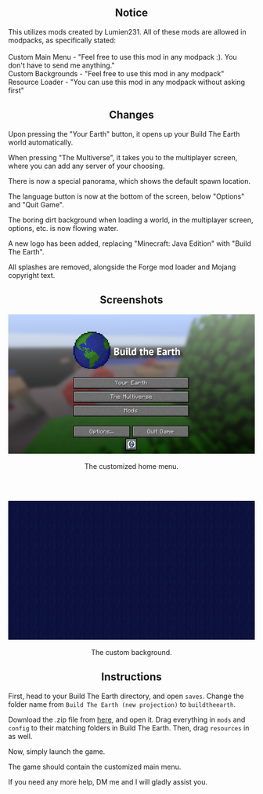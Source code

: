 <h2 align="center">Notice</h2>
This utilizes mods created by Lumien231. All of these mods are allowed in modpacks, as specifically stated:
</br></br>
Custom Main Menu - "Feel free to use this mod in any modpack :). You don't have to send me anything."</br>
Custom Backgrounds - "Feel free to use this mod in any modpack"</br>
Resource Loader - "You can use this mod in any modpack without asking first"

<h2 align="center">Changes</h2>
<p>Upon pressing the "Your Earth" button, it opens up your Build The Earth world automatically.</p>
<p>When pressing "The Multiverse", it takes you to the multiplayer screen, where you can add any server of your choosing.</p>
<p>There is now a special panorama, which shows the default spawn location.</p>
<p>The language button is now at the bottom of the screen, below "Options" and "Quit Game".</p>
<p>The boring dirt background when loading a world, in the multiplayer screen, options, etc. is now flowing water.</p>
<p>A new logo has been added, replacing "Minecraft: Java Edition" with "Build The Earth".</p>
<p>All splashes are removed, alongside the Forge mod loader and Mojang copyright text.</p>

<h2 align="center">Screenshots</h2>

<p align="center"><img src="https://github.com/jbmagination/bte/blob/master/2020-05-31_22.09.30.png?raw=true"></p>
<p align="center">The customized home menu.</p>

</br></br>

<p align="center"><img src="https://github.com/jbmagination/bte/blob/master/2020-05-31_21.27.34_5.png?raw=true"></p>
<p align="center">The custom background.</p>

<h2 align="center">Instructions</h2>
<p>First, head to your Build The Earth directory, and open <code>saves</code>. Change the folder name from <code>Build The Earth (new projection)</code> to <code>buildtheearth</code>.</p>
<p>Download the .zip file from <a href="https://github.com/jbmagination/bte/releases/download/btemainmenu/btemainmenu.zip">here</a>, and open it. Drag everything in <code>mods</code> and <code>config</code> to their matching folders in Build The Earth. Then, drag <code>resources</code> in as well.</p>
<p>Now, simply launch the game.</p>
<p>The game should contain the customized main menu.</p>
<p>If you need any more help, DM me and I will gladly assist you.</p>
